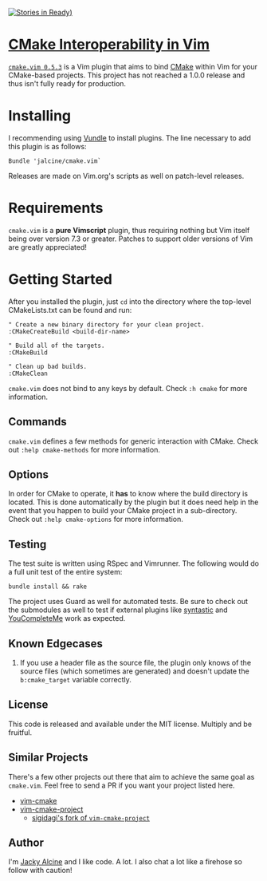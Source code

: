 [![Stories in Ready][waffle:img])][waffle:link]
# [CMake Interoperability in Vim][site]

[`cmake.vim 0.5.3`][release] is a Vim plugin that aims to bind [CMake][cmake]
within Vim for your CMake-based projects. This project has not reached a 1.0.0 
release and thus isn't fully ready for production.

# Installing
I recommending using [Vundle][vundle] to install plugins. The line necessary
to add this plugin is as follows:

```viml
Bundle 'jalcine/cmake.vim`
```

Releases are made on Vim.org's scripts as well on patch-level releases.

# Requirements
`cmake.vim` is a **pure Vimscript** plugin, thus requiring nothing but Vim
itself being over version 7.3 or greater. Patches to support older versions of
Vim are greatly appreciated!

# Getting Started
After you installed the plugin, just `cd` into the directory where the
top-level CMakeLists.txt can be found and run:

```viml
" Create a new binary directory for your clean project.
:CMakeCreateBuild <build-dir-name>

" Build all of the targets.
:CMakeBuild

" Clean up bad builds.
:CMakeClean
```

`cmake.vim` does not bind to any keys by default. Check `:h cmake` for more
information.

## Commands
`cmake.vim` defines a few methods for generic interaction with CMake. Check
out `:help cmake-methods` for more information.

## Options
In order for CMake to operate, it **has** to know where the build directory is
located. This is done automatically by the plugin but it does need help in the
event that you happen to build your CMake project in a sub-directory. Check
out `:help cmake-options` for more information.

## Testing
The test suite is written using RSpec and Vimrunner. The following would do a
full unit test of the entire system:

```
bundle install && rake
```

The project uses Guard as well for automated tests. Be sure to check out the
submodules as well to test if external plugins like [syntastic][] and 
[YouCompleteMe][ycm] work as expected.

## Known Edgecases
 1. If you use a header file as the source file, the plugin only knows of the
    source files (which sometimes are generated) and doesn't update the
   `b:cmake_target` variable correctly.

## License
This code is released and available under the MIT license. Multiply and be
fruitful.

## Similar Projects
There's a few other projects out there that aim to achieve the same goal as
`cmake.vim`. Feel free to send a PR if you want your project listed here.

  + [vim-cmake](https://github.com/vhdirk/vim-cmake)
  + [vim-cmake-project](https://github.com/Ignotus/vim-cmake-project)
    + [sigidagi's fork of `vim-cmake-project`](https://github.com/sigidagi/vim-cmake-project)

## Author
I'm [Jacky Alcine][jalcine] and I like code. A lot. I also chat a lot like a
firehose so follow with caution!

[vundle]: https://github.com/gmarik/Vundle.vim
[cmake]: http://cmake.org
[syntastic]: https://github.com/scrooloose/syntastic
[ycm]: https://github.com/Valloric/YouCompleteMe/
[jalcine]: http://jalcine.me
[vimux]: https://github.com/benmills/vimux
[site]: http://jalcine.github.io/cmake.vim
[release]: https://github.com/jalcine/cmake.vim/tree/v0.4.1
[waffle:img]: https://badge.waffle.io/jalcine/cmake.vim.png?label=ready
[waffle:link]: https://waffle.io/jalcine/cmake.vim
